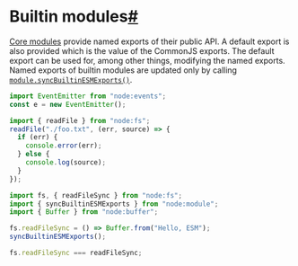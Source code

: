 # Builtin modules[#](#builtin-modules)

[Core modules](modules.html#core-modules) provide named exports of their public API. A default export is also provided which is the value of the CommonJS exports. The default export can be used for, among other things, modifying the named exports. Named exports of builtin modules are updated only by calling [`module.syncBuiltinESMExports()`](module.html#modulesyncbuiltinesmexports).

```js
import EventEmitter from "node:events";
const e = new EventEmitter();

import { readFile } from "node:fs";
readFile("./foo.txt", (err, source) => {
  if (err) {
    console.error(err);
  } else {
    console.log(source);
  }
});

import fs, { readFileSync } from "node:fs";
import { syncBuiltinESMExports } from "node:module";
import { Buffer } from "node:buffer";

fs.readFileSync = () => Buffer.from("Hello, ESM");
syncBuiltinESMExports();

fs.readFileSync === readFileSync;
```
